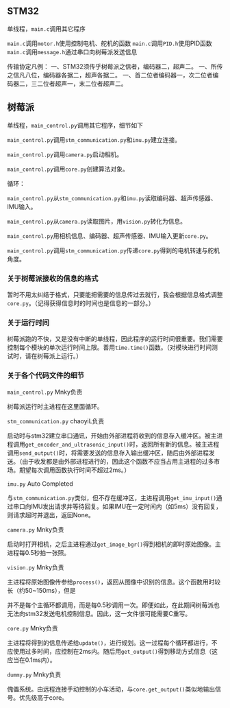 ## STM32

单线程，`main.c`调用其它程序

`main.c`调用`motor.h`使用控制电机、舵机的函数
`main.c`调用`PID.h`使用PID函数
`main.c`调用`message.h`通过串口向树莓派发送信息

传输协定凡例：
一、STM32须传乎树莓派之信者，编码器二，超声二。
一、所传之信凡八位，编码器各据二，超声各据二。
一、首二位者编码器一，次二位者编码器二，三二位者超声一，末二位者超声二。

## 树莓派

单线程，`main_control.py`调用其它程序，细节如下



`main_control.py`调用`stm_communication.py`和`imu.py`建立连接。

`main_control.py`调用`camera.py`启动相机。

`main_control.py`调用`core.py`创建算法对象。

循环：

​	`main_control.py`从`stm_communication.py`和`imu.py`读取编码器、超声传感器、IMU输入。

​	`main_control.py`从`camera.py`读取图片，用`vision.py`转化为信息。

​	`main_control.py`用相机信息、编码器、超声传感器、IMU输入更新`core.py`。

​	`main_control.py`调用`stm_communication.py`传递`core.py`得到的电机转速与舵机角度。

### 关于树莓派接收的信息的格式

暂时不用太纠结于格式，只要能把需要的信息传过去就行，我会根据信息格式调整`core.py`。（记得获得信息时的时间也是信息的一部分。）

### 关于运行时间

树莓派跑的不快，又是没有中断的单线程，因此程序的运行时间很重要。我们需要控制每个模块的单次运行时间上限。善用`time.time()`函数。（对模块进行时间测试时，请在树莓派上运行。）

### 关于各个代码文件的细节

`main_control.py`	Mnky负责

树莓派运行时主进程在这里面循环。

`stm_communication.py`	chaoyiL负责

启动时与stm32建立串口通讯，开始由外部进程将收到的信息存入缓冲区。被主进程调用`get_encoder_and_ultrasonic_input()`时，返回所有新的信息。被主进程调用`send_output()`时，将需要发送的信息存入输出缓冲区，随后由外部进程发送。（由于收发都是由外部进程进行的，因此这个函数不应当占用主进程的过多市场。期望每次调用函数执行时间不超过2ms。）

`imu.py`	Auto Completed

与`stm_communication.py`类似，但不存在缓冲区，主进程调用`get_imu_input()`通过串口向IMU发出请求并等待回复。如果IMU在一定时间内（如5ms）没有回复，则请求超时并退出，返回None。

`camera.py`	Mnky负责

启动时打开相机，之后主进程通过`get_image_bgr()`得到相机的即时原始图像。主进程每0.5秒拍一张照。

`vision.py`	Mnky负责

主进程将原始图像传参给`process()`，返回从图像中识别的信息。这个函数用时较长（约50~150ms），但是

并不是每个主循环都调用，而是每0.5秒调用一次。即便如此，在此期间树莓派也无法向stm32发送电机控制信息。因此，这一文件很可能需要C重写。

`core.py`	Mnky负责

主进程将得到的信息传递给`update()`，进行规划。这一过程每个循环都进行，不应使用过多时间，应控制在2ms内。随后用`get_output()`得到移动方式信息（这应当在0.1ms内）。

`dummy.py`	Mnky负责

傀儡系统。由远程连接手动控制的小车活动，与`core.get_output()`类似地输出信号。优先级高于core。



